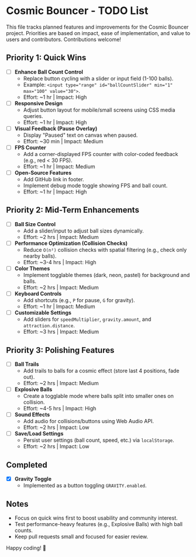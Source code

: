 # Cosmic Bouncer - TODO List

This file tracks planned features and improvements for the Cosmic Bouncer project. Priorities are based on impact, ease of implementation, and value to users and contributors. Contributions welcome!

## Priority 1: Quick Wins
- [ ] **Enhance Ball Count Control**
  - Replace button cycling with a slider or input field (1-100 balls).
  - Example: `<input type="range" id="ballCountSlider" min="1" max="100" value="30">`.
  - Effort: ~1 hr | Impact: High
- [ ] **Responsive Design**
  - Adjust button layout for mobile/small screens using CSS media queries.
  - Effort: ~1 hr | Impact: High
- [ ] **Visual Feedback (Pause Overlay)**
  - Display "Paused" text on canvas when paused.
  - Effort: ~30 min | Impact: Medium
- [ ] **FPS Counter**
  - Add a corner-displayed FPS counter with color-coded feedback (e.g., red < 30 FPS).
  - Effort: ~1 hr | Impact: Medium
- [ ] **Open-Source Features**
  - Add GitHub link in footer.
  - Implement debug mode toggle showing FPS and ball count.
  - Effort: ~1 hr | Impact: High

## Priority 2: Mid-Term Enhancements
- [ ] **Ball Size Control**
  - Add a slider/input to adjust ball sizes dynamically.
  - Effort: ~2 hrs | Impact: Medium
- [ ] **Performance Optimization (Collision Checks)**
  - Reduce `O(n²)` collision checks with spatial filtering (e.g., check only nearby balls).
  - Effort: ~3-4 hrs | Impact: High
- [ ] **Color Themes**
  - Implement togglable themes (dark, neon, pastel) for background and balls.
  - Effort: ~2 hrs | Impact: Medium
- [ ] **Keyboard Controls**
  - Add shortcuts (e.g., `P` for pause, `G` for gravity).
  - Effort: ~1 hr | Impact: Medium
- [ ] **Customizable Settings**
  - Add sliders for `speedMultiplier`, `gravity.amount`, and `attraction.distance`.
  - Effort: ~3 hrs | Impact: Medium

## Priority 3: Polishing Features
- [ ] **Ball Trails**
  - Add trails to balls for a cosmic effect (store last 4 positions, fade out).
  - Effort: ~2 hrs | Impact: Medium
- [ ] **Explosive Balls**
  - Create a togglable mode where balls split into smaller ones on collision.
  - Effort: ~4-5 hrs | Impact: High
- [ ] **Sound Effects**
  - Add audio for collisions/buttons using Web Audio API.
  - Effort: ~2 hrs | Impact: Low
- [ ] **Save/Load Settings**
  - Persist user settings (ball count, speed, etc.) via `localStorage`.
  - Effort: ~2 hrs | Impact: Low

## Completed
- [x] **Gravity Toggle**
  - Implemented as a button toggling `GRAVITY.enabled`.

## Notes
- Focus on quick wins first to boost usability and community interest.
- Test performance-heavy features (e.g., Explosive Balls) with high ball counts.
- Keep pull requests small and focused for easier review.

Happy coding! 🚀
